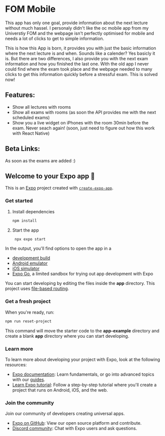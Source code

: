 # FOM Mobile 
This app has only one goal, provide information about the next lecture without much hassel. I personaly didn't like the oc mobile app from my Universtiy FOM and the webpage isn't perfectly optimised for mobile and needs a lot of clicks to get to simple information. 

This is how this App is born, it provides you with just the basic information where the next lecture is and when. Sounds like a calender? Yes basicly it is. 
But there are two differences, I also provide you with the next exam information and how you finished the last one. With the old app I never could find where the exam took place and the webpage needed to many clicks to get this information quickly before a stressful exam. This is solved now! 

## Features:
- Show all lectures with rooms
- Show all exams with rooms (as soon the API provides me with the next scheduled exams)
- Show you a live widget on iPhones with the room 30min before the exam. Never seach again! (soon, just need to figure out how this work with React Native) 

## Beta Links:
As soon as the exams are added :) 


## Welcome to your Expo app 👋

This is an [Expo](https://expo.dev) project created with [`create-expo-app`](https://www.npmjs.com/package/create-expo-app).

### Get started

1. Install dependencies

   ```bash
   npm install
   ```

2. Start the app

   ```bash
    npx expo start
   ```

In the output, you'll find options to open the app in a

- [development build](https://docs.expo.dev/develop/development-builds/introduction/)
- [Android emulator](https://docs.expo.dev/workflow/android-studio-emulator/)
- [iOS simulator](https://docs.expo.dev/workflow/ios-simulator/)
- [Expo Go](https://expo.dev/go), a limited sandbox for trying out app development with Expo

You can start developing by editing the files inside the **app** directory. This project uses [file-based routing](https://docs.expo.dev/router/introduction).

### Get a fresh project

When you're ready, run:

```bash
npm run reset-project
```

This command will move the starter code to the **app-example** directory and create a blank **app** directory where you can start developing.

### Learn more

To learn more about developing your project with Expo, look at the following resources:

- [Expo documentation](https://docs.expo.dev/): Learn fundamentals, or go into advanced topics with our [guides](https://docs.expo.dev/guides).
- [Learn Expo tutorial](https://docs.expo.dev/tutorial/introduction/): Follow a step-by-step tutorial where you'll create a project that runs on Android, iOS, and the web.

### Join the community

Join our community of developers creating universal apps.

- [Expo on GitHub](https://github.com/expo/expo): View our open source platform and contribute.
- [Discord community](https://chat.expo.dev): Chat with Expo users and ask questions.
